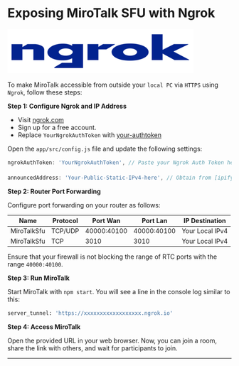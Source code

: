 # Exposing MiroTalk SFU with Ngrok

![ngrok](../images/ngrok.png)

To make MiroTalk accessible from outside your `local PC` via `HTTPS` using `Ngrok`, follow these steps:

**Step 1: Configure Ngrok and IP Address**

- Visit [ngrok.com](https://ngrok.com)
- Sign up for a free account.
- Replace `YourNgrokAuthToken` with [your-authtoken](https://dashboard.ngrok.com/get-started/your-authtoken)

Open the `app/src/config.js` file and update the following settings:

```javascript
ngrokAuthToken: 'YourNgrokAuthToken', // Paste your Ngrok Auth Token here

announcedAddress: 'Your-Public-Static-IPv4-here', // Obtain from [ipify.org](https://api.ipify.org). Leave empty ('') for auto-detection.
```

**Step 2: Router Port Forwarding**

Configure port forwarding on your router as follows:

| Name        | Protocol | Port Wan    | Port Lan    | IP Destination  |
| ----------- | -------- | ----------- | ----------- | --------------- |
| MiroTalkSfu | TCP/UDP  | 40000:40100 | 40000:40100 | Your Local IPv4 |
| MiroTalkSfu | TCP      | 3010        | 3010        | Your Local IPv4 |

Ensure that your firewall is not blocking the range of RTC ports with the range `40000:40100`.

**Step 3: Run MiroTalk**

Start MiroTalk with `npm start`. You will see a line in the console log similar to this:

```bash
server_tunnel: 'https://xxxxxxxxxxxxxxxxxx.ngrok.io'
```

**Step 4: Access MiroTalk**

Open the provided URL in your web browser. Now, you can join a room, share the link with others, and wait for participants to join.

---
